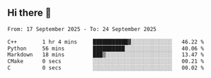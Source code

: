 ## Hi there 👋

<!--
**Bojupi/Bojupi** is a ✨ _special_ ✨ repository because its `README.md` (this file) appears on your GitHub profile.

Here are some ideas to get you started:

- 🔭 I’m currently working on ...
- 🌱 I’m currently learning ...
- 👯 I’m looking to collaborate on ...
- 🤔 I’m looking for help with ...
- 💬 Ask me about ...
- 📫 How to reach me: ...
- 😄 Pronouns: ...
- ⚡ Fun fact: ...
-->

<!--START_SECTION:waka-->

```txt
From: 17 September 2025 - To: 24 September 2025

C++        1 hr 4 mins     ███████████▓░░░░░░░░░░░░░   46.22 %
Python     56 mins         ██████████░░░░░░░░░░░░░░░   40.06 %
Markdown   18 mins         ███▒░░░░░░░░░░░░░░░░░░░░░   13.47 %
CMake      0 secs          ░░░░░░░░░░░░░░░░░░░░░░░░░   00.21 %
C          0 secs          ░░░░░░░░░░░░░░░░░░░░░░░░░   00.02 %
```

<!--END_SECTION:waka-->
